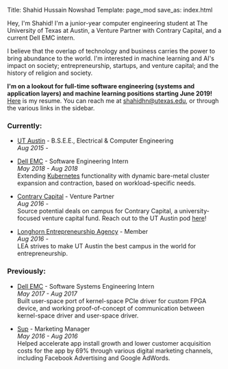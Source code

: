 Title: Shahid Hussain Nowshad
Template: page_mod
save_as: index.html

Hey, I'm Shahid! I'm a junior-year computer engineering student at The University of Texas at Austin, a Venture Partner with Contrary Capital, and a current Dell EMC intern.

I believe that the overlap of technology and business carries the power to bring abundance to the world. I'm interested in machine learning and AI's impact on society; entrepreneurship, startups, and venture capital; and the history of religion and society.

**I'm on a lookout for full-time software engineering (systems and application layers) and machine learning positions starting June 2019!** [Here]({filename}/downloads/resume.pdf) is my resume. You can reach me at [shahidhn@utexas.edu](mailto:shahidhn@utexas.edu), or through the various links in the sidebar.

### Currently:

- [UT Austin](https://www.utexas.edu/) - B.S.E.E., Electrical & Computer Engineering</br>
*Aug 2015 -*

- [Dell EMC](https://www.dellemc.com) - Software Engineering Intern</br>
*May 2018 - Aug 2018*</br>
Extending [Kubernetes](https://kubernetes.io) functionality with dynamic bare-metal cluster expansion and contraction, based on workload-specific needs. 

- [Contrary Capital](https://contrarycap.com) - Venture Partner</br>
*Aug 2016 -*</br>
Source potential deals on campus for Contrary Capital, a university-focused venture capital fund. Reach out to the UT Austin pod [here](mailto:longhorns@contrarycap.com)!

- [Longhorn Entrepreneurship Agency](http://utlea.org/) - Member</br>
*Aug 2016 -*</br>
LEA strives to make UT Austin the best campus in the world for entrepreneurship.

### Previously:

- [Dell EMC](https://www.dellemc.com) - Software Systems Engineering Intern</br>
*May 2017 - Aug 2017*</br>
Built user-space port of kernel-space PCIe driver for custom FPGA device, and working proof-of-concept of communication between kernel-space driver and user-space driver.

- [Sup](http://www.suptheapp.com/) - Marketing Manager</br>
*May 2016 - Aug 2016*</br>
Helped accelerate app install growth and lower customer acquisition costs for the app by 69% through various digital marketing channels, including Facebook Advertising and Google AdWords.

